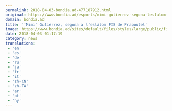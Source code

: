 ```yaml
---
permalink: 2018-04-03-bondia.ad-477187912.html
original: https://www.bondia.ad/esports/mimi-gutierrez-segona-leslalom-fis-de-prapoutel
domain: bondia.ad
title: '‘Mimi’ Gutiérrez, segona a l’eslàlom FIS de Prapoutel'
image: https://www.bondia.ad/sites/default/files/styles/large/public/field/image/p._19_foto_careto_baix_central_mimi_gutierrez.jpg?itok=X3qvupcZ
date: 2018-04-03 01:17:19
category: news
translations: 
 - 'en'
 - 'es'
 - 'de'
 - 'ru'
 - 'ja'
 - 'fr'
 - 'it'
 - 'zh-CN'
 - 'zh-TW'
 - 'ar'
 - 'pt'
 - 'hy'
---
```


